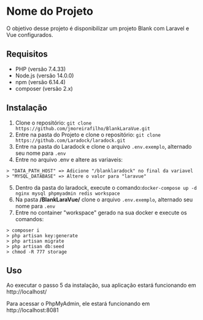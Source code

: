 # Nome do Projeto

O objetivo desse projeto é disponibilizar um projeto Blank com Laravel e Vue configurados.

## Requisitos

- PHP (versão 7.4.33)
- Node.js (versão 14.0.0)
- npm (versão 6.14.4)
- composer (versão 2.x)

## Instalação

1. Clone o repositório: `git clone https://github.com/jmoreirafilho/BlankLaraVue.git`
2. Entre na pasta do Projeto e clone o repositório: `git clone https://github.com/Laradock/laradock.git`
3. Entre na pasta do Laradock e clone o arquivo `.env.exemplo`, alternado seu nome para `.env`
4. Entre no arquivo .env e altere as variaveis:
```
> "DATA_PATH_HOST" => Adicione "/blanklaradock" no final da variavel
> "MYSQL_DATABASE" => Altere o valor para "laravue"
```
5. Dentro da pasta do laradock, execute o comando:`docker-compose up -d nginx mysql phpmyadmin redis workspace`
6. Na pasta **/BlankLaraVue/** clone o arquivo `.env.exemplo`, alternado seu nome para `.env`
7. Entre no container "workspace" gerado na sua docker e execute os comandos:
```
> composer i
> php artisan key:generate
> php artisan migrate
> php artisan db:seed
> chmod -R 777 storage
```

## Uso

Ao executar o passo 5 da instalação, sua aplicação estará funcionando em http://localhost/

Para acessar o PhpMyAdmin, ele estará funcionando em http://localhost:8081